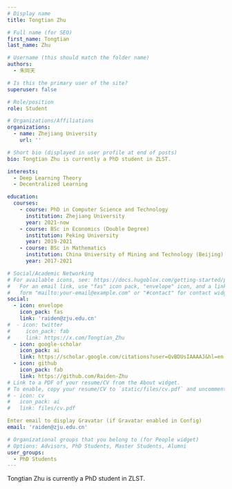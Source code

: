 ```yaml
---
# Display name
title: Tongtian Zhu

# Full name (for SEO)
first_name: Tongtian
last_name: Zhu

# Username (this should match the folder name)
authors:
  - 朱同天

# Is this the primary user of the site?
superuser: false

# Role/position
role: Student

# Organizations/Affiliations
organizations:
  - name: Zhejiang University
    url: ''

# Short bio (displayed in user profile at end of posts)
bio: Tongtian Zhu is currently a PhD student in ZLST.

interests:
  - Deep Learning Theory
  - Decentralized Learning

education:
  courses:
    - course: PhD in Computer Science and Technology
      institution: Zhejiang University
      year: 2021-now
    - course: BSc in Economics (Double Degree)
      institution: Peking University
      year: 2019-2021
    - course: BSc in Mathematics
      institution: China University of Mining and Technology (Beijing)
      year: 2017-2021

# Social/Academic Networking
# For available icons, see: https://docs.hugoblox.com/getting-started/page-builder/#icons
#   For an email link, use "fas" icon pack, "envelope" icon, and a link in the
#   form "mailto:your-email@example.com" or "#contact" for contact widget.
social:
  - icon: envelope
    icon_pack: fas
    link: 'raiden@zju.edu.cn'
#  - icon: twitter
#     icon_pack: fab
#     link: https://x.com/Tongtian_Zhu
  - icon: google-scholar
    icon_pack: ai
    link: https://scholar.google.com/citations?user=QvBDUsIAAAAJ&hl=en
  - icon: github
    icon_pack: fab
    link: https://github.com/Raiden-Zhu
# Link to a PDF of your resume/CV from the About widget.
# To enable, copy your resume/CV to `static/files/cv.pdf` and uncomment the lines below.
# - icon: cv
#   icon_pack: ai
#   link: files/cv.pdf

Enter email to display Gravatar (if Gravatar enabled in Config)
email: 'raiden@zju.edu.cn'

# Organizational groups that you belong to (for People widget)
# Options: Advisors, PhD Students, Master Students, Alumni
user_groups:
  - PhD Students
---
```


Tongtian Zhu is currently a PhD student in ZLST.
